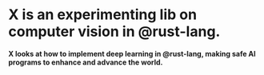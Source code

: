 # X is an experimenting lib on computer vision in @rust-lang.
**X looks at how to implement deep learning in @rust-lang, making safe AI programs to enhance and advance the world.**
